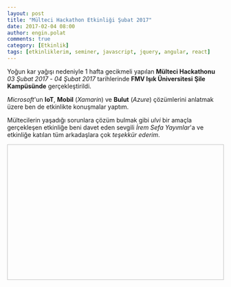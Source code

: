 ```yaml
---
layout: post
title: "Mülteci Hackathon Etkinliği Şubat 2017"
date: 2017-02-04 08:00
author: engin.polat
comments: true
category: [Etkinlik]
tags: [etkinliklerim, seminer, javascript, jquery, angular, react]
---
```

Yoğun kar yağışı nedeniyle 1 hafta gecikmeli yapılan **Mülteci Hackathonu** *03 Şubat 2017* - *04 Şubat 2017* tarihlerinde **FMV Işık Üniversitesi** **Şile Kampüsünde** gerçekleştirildi.

*Microsoft*'un **IoT**, **Mobil** (*Xamarin*) ve **Bulut** (*Azure*) çözümlerini anlatmak üzere ben de etkinlikte konuşmalar yaptım.

Mültecilerin yaşadığı sorunlara çözüm bulmak gibi *ulvi* bir amaçla gerçekleşen etkinliğe beni davet eden sevgili *İrem Sefa Yayımlar*'a ve etkinliğe katılan tüm arkadaşlara çok *teşekkür ederim*.

<img class="lazy img-responsive" data-src="/assets/uploads/2017/02/multeci-hackathon-2017.png" width="600" height="315" />